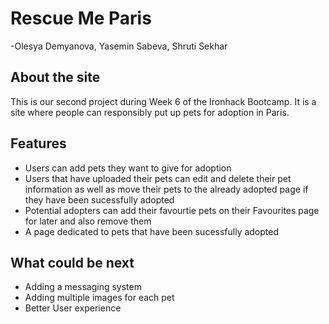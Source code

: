 # Rescue Me Paris

-Olesya Demyanova, Yasemin Sabeva, Shruti Sekhar

## About the site

This is our second project during Week 6 of the Ironhack Bootcamp. It is a site where people can responsibly put up pets for adoption in Paris.

## Features

- Users can add pets they want to give for adoption
- Users that have uploaded their pets can edit and delete their pet information as well as move their pets to the already adopted page if they have been sucessfully adopted
- Potential adopters can add their favourtie pets on their Favourites page for later and also remove them
- A page dedicated to pets that have been sucessfully adopted

## What could be next

- Adding a messaging system
- Adding multiple images for each pet
- Better User experience

